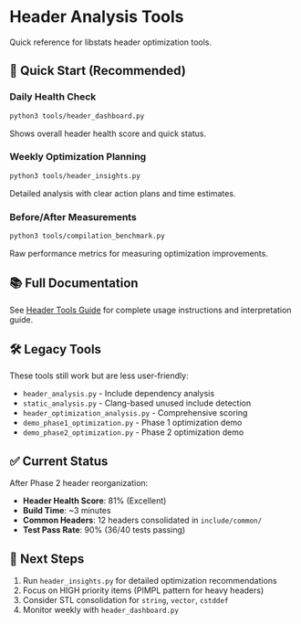 # Header Analysis Tools

Quick reference for libstats header optimization tools.

## 🚀 Quick Start (Recommended)

### Daily Health Check
```bash
python3 tools/header_dashboard.py
```
Shows overall header health score and quick status.

### Weekly Optimization Planning
```bash
python3 tools/header_insights.py
```
Detailed analysis with clear action plans and time estimates.

### Before/After Measurements
```bash
python3 tools/compilation_benchmark.py
```
Raw performance metrics for measuring optimization improvements.

## 📚 Full Documentation

See [Header Tools Guide](../docs/HEADER_TOOLS_GUIDE.md) for complete usage instructions and interpretation guide.

## 🛠️ Legacy Tools

These tools still work but are less user-friendly:

- `header_analysis.py` - Include dependency analysis
- `static_analysis.py` - Clang-based unused include detection  
- `header_optimization_analysis.py` - Comprehensive scoring
- `demo_phase1_optimization.py` - Phase 1 optimization demo
- `demo_phase2_optimization.py` - Phase 2 optimization demo

## ✅ Current Status

After Phase 2 header reorganization:
- **Header Health Score**: 81% (Excellent)
- **Build Time**: ~3 minutes  
- **Common Headers**: 12 headers consolidated in `include/common/`
- **Test Pass Rate**: 90% (36/40 tests passing)

## 🎯 Next Steps

1. Run `header_insights.py` for detailed optimization recommendations
2. Focus on HIGH priority items (PIMPL pattern for heavy headers)
3. Consider STL consolidation for `string`, `vector`, `cstddef`
4. Monitor weekly with `header_dashboard.py`
